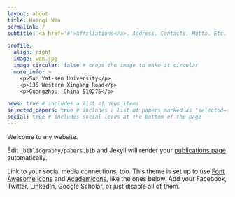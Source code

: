 ```yaml
---
layout: about
title: Huanqi Wen
permalink: /
subtitle: <a href='#'>Affiliations</a>. Address. Contacts. Motto. Etc.

profile:
  align: right
  image: wen.jpg
  image_circular: false # crops the image to make it circular
  more_info: >
    <p>Sun Yat-sen University</p>
    <p>135 Western Xingang Road</p>
    <p>Guangzhou, China 510275</p>

news: true # includes a list of news items
selected_papers: true # includes a list of papers marked as "selected={true}"
social: true # includes social icons at the bottom of the page
---
```


Welcome to my website. 

Edit `_bibliography/papers.bib` and Jekyll will render your [publications page](/al-folio/publications/) automatically.

Link to your social media connections, too. This theme is set up to use [Font Awesome icons](https://fontawesome.com/) and [Academicons](https://jpswalsh.github.io/academicons/), like the ones below. Add your Facebook, Twitter, LinkedIn, Google Scholar, or just disable all of them.
